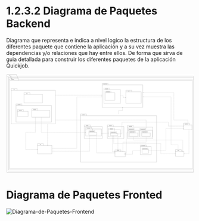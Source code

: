 # 1.2.3.2 Diagrama de Paquetes Backend

Diagrama que representa e indica a nivel logico la estructura de los diferentes paquete que contiene la aplicación y a su vez muestra las dependencias y/o relaciones que hay entre ellos. De forma que sirva de guia detallada para construir los diferentes paquetes de la aplicación Quickjob.

![Diagrama-de-Paquetes-Backend](https://github.com/F3liP3L/Software2-QuickJob-Documentacion/blob/main/assets/vista-desarrollo/Diagrama-de-Paquetes.png)

# Diagrama de Paquetes Fronted

![Diagrama-de-Paquetes-Frontend]()



